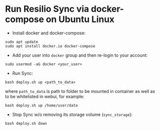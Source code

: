 # Run Resilio Sync via docker-compose on Ubuntu Linux

- Install docker and docker-compose:
```
sudo apt update
sudo apt install docker.io docker-compose
```

- Add your user into `docker` group and then re-login to your account:
```
sudo usermod -aG docker <your_user>
```

- Run Sync:

```
bash deploy.sh up <path_to_data>
```
where `path_to_data` is path to folder to be mounted in container as well as to be whitelisted in webui, for example:

```
bash deploy.sh up /home/user/data
```

- Stop Sync w/o removing its storage volume (`sync_storage`):
```
bash deploy.sh down
```
